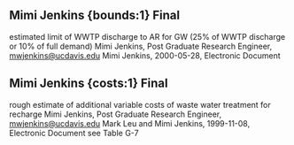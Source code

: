 ## Mimi Jenkins {bounds:1} Final
estimated limit of WWTP discharge to AR for GW (25% of WWTP discharge or 10% of full demand)
Mimi Jenkins, Post Graduate Research Engineer, mwjenkins@ucdavis.edu
Mimi Jenkins, 2000-05-28, Electronic Document

## Mimi Jenkins {costs:1} Final
rough estimate of additional variable costs of waste water treatment for recharge
Mimi Jenkins, Post Graduate Research Engineer, mwjenkins@ucdavis.edu
Mark Leu and Mimi Jenkins, 1999-11-08, Electronic Document
see Table G-7
